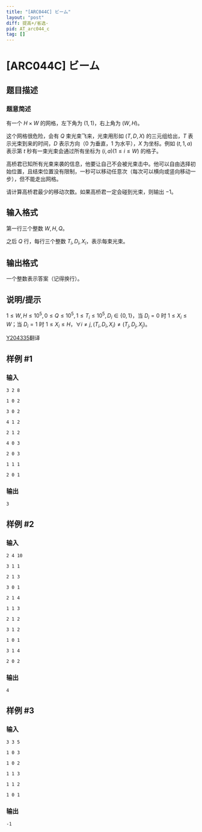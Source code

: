 ```yaml
---
title: "[ARC044C] ビーム"
layout: "post"
diff: 提高+/省选-
pid: AT_arc044_c
tag: []
---
```


# [ARC044C] ビーム

## 题目描述

### 题意简述

有一个 $H\times W$ 的网格，左下角为 $\left(1,1\right)$，右上角为 $\left(W,H\right)$。

这个网格很危险，会有 $Q$ 束光束飞来，光束用形如 $\left(T,D,X\right)$ 的三元组给出，$T$ 表示光束到来的时间，$D$ 表示方向（$0$ 为垂直，$1$ 为水平），$X$ 为坐标。例如 $\left(t,1,a\right)$ 表示第 $t$ 秒有一束光束会通过所有坐标为 $\left(i,a\right)\left(1\le i\le W\right)$ 的格子。

高桥君已知所有光束来袭的信息，他要让自己不会被光束击中。他可以自由选择初始位置，且结束位置没有限制，一秒可以移动任意次（每次可以横向或竖向移动一步），但不能走出网格。

请计算高桥君最少的移动次数。如果高桥君一定会碰到光束，则输出 $−1$。

## 输入格式

第一行三个整数 $W,H,Q$。

之后 $Q$ 行，每行三个整数 $T_i,D_i,X_i$，表示每束光束。

## 输出格式

一个整数表示答案（记得换行）。

## 说明/提示

$1\le W,H\le 10^5,0\le Q\le 10^5,1\le T_i\le 10^5,D_i\in\left\{0,1\right\}$，当 $D_i=0$ 时 $1\le X_i\le W$；当 $D_i=1$ 时 $1\le X_i\le H$，$\forall i\ne j,\left(T_i,D_i,X_i\right)\ne\left(T_j,D_j,X_j\right)$。

[Y204335](https://www.luogu.com.cn/user/360974)翻译

## 样例 #1

### 输入

```
3 2 8
1 0 2
3 0 2
4 1 2
2 1 2
4 0 3
2 0 3
1 1 1
2 0 1
```

### 输出

```
3
```

## 样例 #2

### 输入

```
2 4 10
3 1 1
2 1 3
3 0 1
2 1 4
1 1 3
2 1 2
3 1 2
1 0 1
3 1 4
2 0 2
```

### 输出

```
4
```

## 样例 #3

### 输入

```
3 3 5
1 0 3
1 0 2
1 1 3
1 1 2
1 0 1
```

### 输出

```
-1
```

